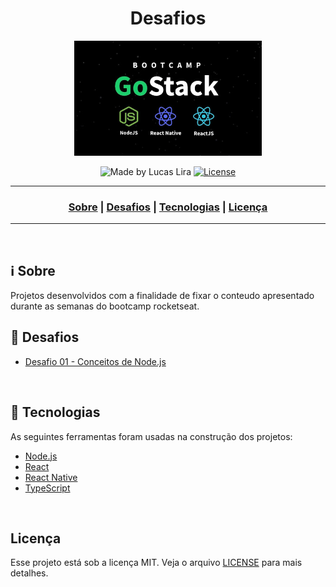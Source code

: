 <h1 align="center">Desafios</h1>
<p align="center">
  <img src="assets/logo.jpg" width="300" heigth="300">
</p>


<p align="center">
  <img alt="Made by Lucas Lira" src="https://img.shields.io/badge/made%20by-Lucas%20Lira-informational">
  
  <a href="license.md">
  <img alt="License" src="https://img.shields.io/badge/License-MIT-informational">
  </a>
</p>

___

<h3 align="center">
  <a href="#information_source-sobre">Sobre</a> |
  <a href="#book-desafios">Desafios</a> |
  <a href="#Tecnologias">Tecnologias</a> |
  <a href="#licença">Licença</a>
</h3>

___

<br>

## :information_source: Sobre

Projetos desenvolvidos com a finalidade de fixar o conteudo apresentado durante as semanas do bootcamp rocketseat.

## :book: Desafios

- [Desafio 01 - Conceitos de Node.js](https://github.com/lirajw/desafio-conceitos-nodejs.git)



<br>

## 🚀 Tecnologias

As seguintes ferramentas foram usadas na construção dos projetos:

- [Node.js](https://nodejs.org/en/)
- [React](https://pt-br.reactjs.org/)
- [React Native](https://reactnative.dev/)
- [TypeScript](https://www.typescriptlang.org/)

<br>

## Licença 

Esse projeto está sob a licença MIT. Veja o arquivo [LICENSE](LICENSE) para mais detalhes.
